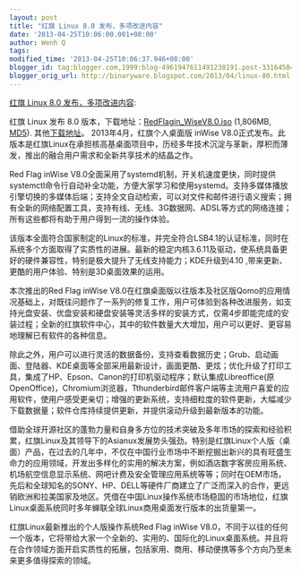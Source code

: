 ```yaml
---
layout: post
title: "红旗 Linux 8.0 发布，多项改进内容"
date: '2013-04-25T10:06:00.001+08:00'
author: Wenh Q
tags:
modified_time: '2013-04-25T10:06:37.946+08:00'
blogger_id: tag:blogger.com,1999:blog-4961947611491238191.post-3316450489083019560
blogger_orig_url: http://binaryware.blogspot.com/2013/04/linux-80.html
---
```


[红旗 Linux 8.0
发布，多项改进内容](http://www.oschina.net/news/39901/red-flag-linux-8-0):

红旗 Linux 发布 8.0
版本，下载地址：[RedFlagin_WiseV8.0.iso](ftp://ftp.redflag-linux.com/pub/redflag/inwise/RedFlagin_WiseV8.0-20130401.1305.iso)
(1,806MB,
[MD5](ftp://ftp.redflag-linux.com/pub/redflag/inwise/RedFlagin_WiseV8.0-20130401.1305.iso.md5sum)).
其他[下载地址](http://www.redflag-linux.com/d/iso/1000001220.html)。
2013年4月，红旗个人桌面版 inWise
V8.0正式发布。此版本是红旗Linux在承担核高基桌面项目中，历经多年技术沉淀与革新，厚积而薄发，推出的融合用户需求和全新共享技术的结晶之作。

Red Flag inWise
V8.0全面采用了systemd机制，开关机速度更快，同时提供systemctl命令行自动补全功能，方便大家学习和使用systemd。支持多媒体播放引擎切换的多媒体后端；支持全文自动检索，可以对文件和邮件进行语义搜索；拥有全新的网络配置工具，支持有线、无线、3G数据网、ADSL等方式的网络连接；所有这些都将有助于用户得到一流的操作体验。

该版本全面符合国家制定的Linux的标准，并完全符合LSB4.1的认证标准，同时在系统多个方面取得了实质性的进展。最新的稳定内核3.6.11及驱动，使系统具备更好的硬件兼容性，特别是极大提升了无线支持能力；KDE升级到4.10
,带来更新、更酷的用户体验、特别是3D桌面效果的运用。

本次推出的Red Flag inWise
V8.0在红旗桌面版以往版本及社区版Qomo的应用情况基础上，对既往问题作了一系列的修复工作，用户可体验到各种改进服务，如支持光盘安装、优盘安装和硬盘安装等灵活多样的安装方式，仅需4步即能完成的安装过程；全新的红旗软件中心，其中的软件数量大大增加，用户可以更好、更容易地理解已有软件的各种信息。

除此之外，用户可以进行灵活的数据备份，支持查看数据历史；Grub、启动画面、登陆器、KDE桌面等全部采用最新设计，画面更酷、更炫；优化升级了打印工具，集成了HP、Epson、Canon的打印机驱动程序；默认集成Libreoffice(原
OpenOffice)，Chromium浏览器，Tthunderbird邮件客户端等主流用户喜爱的应用软件，使用户感受更亲切；增强的更新系统，支持细粒度的软件更新，大幅减少下载数据量；软件仓库持续提供更新，并提供滚动升级到最新版本的功能。

借助全球开源社区的蓬勃力量和自身多方位的技术突破及多年市场的探索和经验积累，红旗Linux及其领导下的Asianux发展势头强劲。特别是红旗Linux个人版（桌面）产品，在过去的几年中，不仅在中国行业市场中不断挖掘出新兴的具有旺盛生命力的应用领域，开发出多样化的实用的解决方案，例如酒店数字客房应用系统、机场航空信息显示系统、网吧计费及安全管理应用系统等等；同时在OEM市场，先后和全球知名的SONY、HP、DELL等硬件厂商建立了广泛而深入的合作，更远销欧洲和拉美国家及地区。凭借在中国Linux操作系统市场稳固的市场地位，红旗Linux桌面系统同时多年蝉联全球Linux商用桌面发行版本的出货量第一。

红旗Linux最新推出的个人版操作系统Red Flag inWise
V8.0，不同于以往的任何一个版本，它将带给大家一个全新的、实用的、国际化的Linux桌面系统。并且将在合作领域方面开启实质性的拓展，包括家用、商用、移动便携等多个方向乃至未来更多值得探索的领域。
